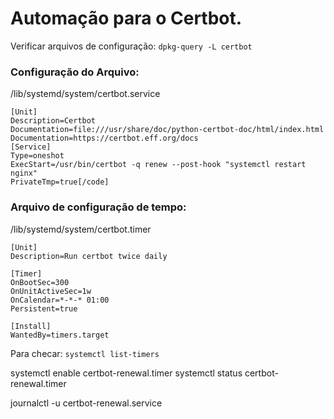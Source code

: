 # Automação para o Certbot.

Verificar arquivos de configuração:
`dpkg-query -L certbot`


### Configuração do Arquivo:
/lib/systemd/system/certbot.service
```
[Unit]
Description=Certbot
Documentation=file:///usr/share/doc/python-certbot-doc/html/index.html
Documentation=https://certbot.eff.org/docs
[Service]
Type=oneshot
ExecStart=/usr/bin/certbot -q renew --post-hook "systemctl restart nginx"
PrivateTmp=true[/code]
```

### Arquivo de configuração de tempo:
/lib/systemd/system/certbot.timer

```
[Unit]
Description=Run certbot twice daily

[Timer]
OnBootSec=300
OnUnitActiveSec=1w
OnCalendar=*-*-* 01:00
Persistent=true

[Install]
WantedBy=timers.target
```
Para checar:
`systemctl list-timers`

systemctl enable certbot-renewal.timer
systemctl status certbot-renewal.timer

journalctl -u certbot-renewal.service


